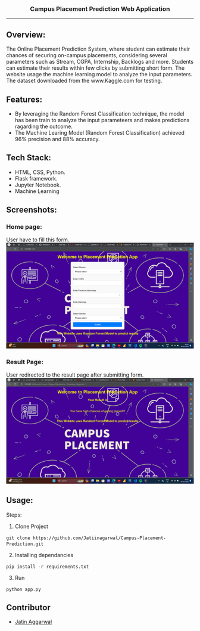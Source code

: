 <h3 align="center">Campus Placement Prediction Web Application</h3>

---
## Overview:
<p>The Online Placement Prediction System, where student can estimate their chances of securing on-campus placements, considering several parameters such as Stream, CGPA, Internship, Backlogs and more. Students can estimate their results within few clicks by submitting short form. The website usage the machine learning model to analyze the input parameters. The dataset downloaded from the www.Kaggle.com for testing.
</p>

## Features:
- By leveraging the Random Forest Classification technique, the model has been train to analyze the input parameteers and makes predictions ragarding the outcome.
- The Machine Learing Model (Random Forest Classification) achieved 96% precision and 88% accuracy.

## Tech Stack:
- HTML, CSS, Python.
- Flask framework.
- Jupyter Notebook.
- Machine Learning

## Screenshots:
### Home page:
User have to fill this form.
![Screenshot (99)](https://github.com/Jatiinagarwal/Campus-Placement-Prediction/blob/main/scrennshots/Screenshot1.png)

### Result Page:
User redirected to the result page after submitting form.
![Screenshot (101)](https://github.com/Jatiinagarwal/Campus-Placement-Prediction/blob/main/scrennshots/Screenshot2.png)


## Usage:
Steps:
1. Clone Project
```
git clone https://github.com/Jatiinagarwal/Campus-Placement-Prediction.git
```
2. Installing dependancies
```
pip install -r requirements.txt
```
3. Run
```
python app.py
```
## Contributor
- <a href="https://github.com/Jatiinagarwal">Jatin Aggarwal</a>

